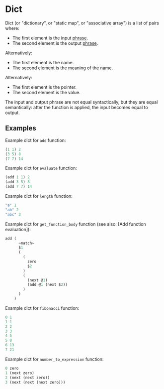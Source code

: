 # Dict

Dict (or "dictionary", or "static map", or "associative array") is a list of pairs where:

* The first element is the input [phrase](Phrase.md).
* The second element is the output [phrase](Phrase.md).

Alternatively:

* The first element is the name.
* The second element is the meaning of the name.

Alternatively:

* The first element is the pointer.
* The second element is the value.

The input and output phrase are not equal syntactically, but they are equal semantically: after the function is applied, the input becomes equal to output.

## Examples

Example dict for `add` function:

```lisp
(1 1) 2
(3 5) 8
(7 7) 14
```

Example dict for `evaluate` function:

```lisp
(add 1 1) 2
(add 3 5) 8
(add 7 7) 14
```

Example dict for `length` function:

```lisp
"a" 1
"ab" 2
"abc" 3
```

Example dict for `get_function_body` function (see also: [Add function evaluation]):

```lisp
add (
      ~match~
      $1
      (
        (
          zero
          $2
        )
        (
          (next @1)
          (add @1 (next $2))
        )
      )
    )
```

Example dict for `fibonacci` function:

```lisp
0 1
1 1
2 2
3 3
4 5
5 8
6 13
7 21
```

Example dict for `number_to_expression` function:

```lisp
0 zero
1 (next zero)
2 (next (next zero))
3 (next (next (next zero)))
```
